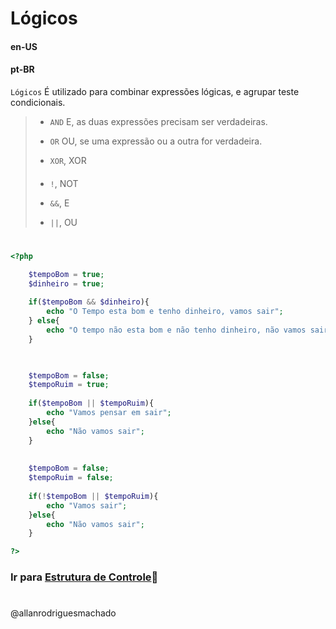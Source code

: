 # Lógicos                

#### en-US


#### pt-BR
`Lógicos` É utilizado para combinar expressões lógicas, e agrupar teste condicionais.

> * `AND` E, as duas expressões precisam ser verdadeiras.
> 
> * `OR` OU, se uma expressão ou a outra for verdadeira.  
> 
> * `XOR`, XOR
> 
> ####
> 
> * `!`, NOT
> 
> * `&&`, E
> 
> * `||`, OU

#

```php
<?php

    $tempoBom = true;
    $dinheiro = true;
    
    if($tempoBom && $dinheiro){
        echo "O Tempo esta bom e tenho dinheiro, vamos sair";
    } else{
        echo "O tempo não esta bom e não tenho dinheiro, não vamos sair";
    }


    
    $tempoBom = false;
    $tempoRuim = true;
    
    if($tempoBom || $tempoRuim){
        echo "Vamos pensar em sair";
    }else{
        echo "Não vamos sair";
    }
    
    
    $tempoBom = false;
    $tempoRuim = false;
    
    if(!$tempoBom || $tempoRuim){
        echo "Vamos sair";
    }else{
        echo "Não vamos sair";
    }

?>
```


### Ir para [Estrutura de Controle](/4EstruturaDeControle/IfElse.md)🚀

#
@allanrodriguesmachado